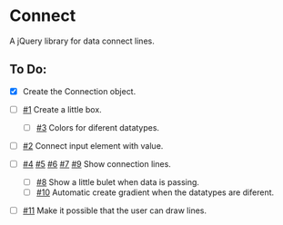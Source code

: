 # Connect
A jQuery library for data connect lines.

## To Do:

- [x] Create the Connection object.
- [ ] [#1](../../issues/1) Create a little box.
  - [ ] [#3](../../issues/3) Colors for diferent datatypes.
- [ ] [#2](../../issues/2) Connect input element with value.
- [ ] [#4](../../issues/4) [#5](../../issues/5) [#6](../../issues/6) [#7](../../issues/7) [#9](../../issues/9) Show connection lines.
  - [ ] [#8](../../issues/8) Show a little bulet when data is passing.
  - [ ] [#10](../../issues/10) Automatic create gradient when the datatypes are diferent.
- [ ] [#11](../../issues/11) Make it possible that the user can draw lines.

